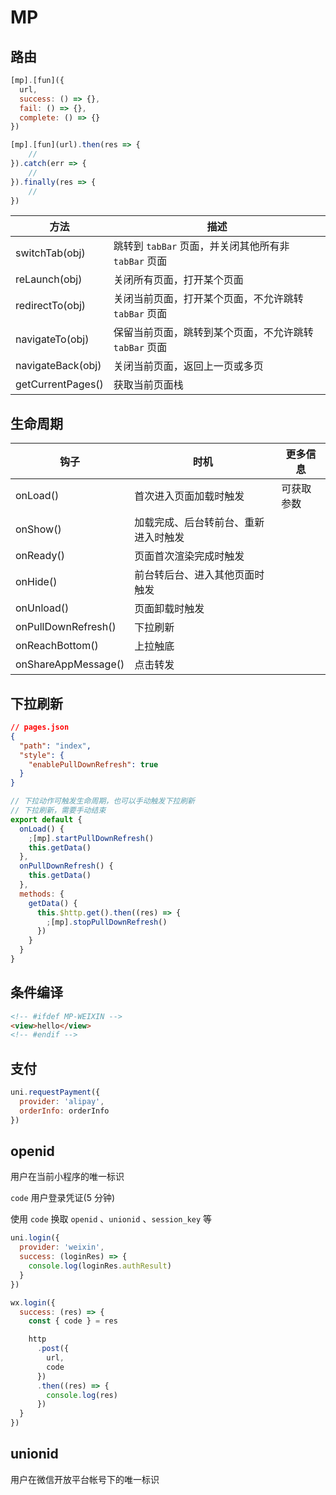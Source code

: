 # MP

## 路由

```js
[mp].[fun]({
  url,
  success: () => {},
  fail: () => {},
  complete: () => {}
})

[mp].[fun](url).then(res => {
	//
}).catch(err => {
	//
}).finally(res => {
	//
})
```

| 方法              | 描述                                                   |
| ----------------- | ------------------------------------------------------ |
| switchTab(obj)    | 跳转到 `tabBar` 页面，并关闭其他所有非 `tabBar` 页面   |
| reLaunch(obj)     | 关闭所有页面，打开某个页面                             |
| redirectTo(obj)   | 关闭当前页面，打开某个页面，不允许跳转 `tabBar` 页面   |
| navigateTo(obj)   | 保留当前页面，跳转到某个页面，不允许跳转 `tabBar` 页面 |
| navigateBack(obj) | 关闭当前页面，返回上一页或多页                         |
| getCurrentPages() | 获取当前页面栈                                         |

## 生命周期

| 钩子                | 时机                                 | 更多信息   |
| ------------------- | ------------------------------------ | ---------- |
| onLoad()            | 首次进入页面加载时触发               | 可获取参数 |
| onShow()            | 加载完成、后台转前台、重新进入时触发 |            |
| onReady()           | 页面首次渲染完成时触发               |            |
| onHide()            | 前台转后台、进入其他页面时触发       |            |
| onUnload()          | 页面卸载时触发                       |            |
| onPullDownRefresh() | 下拉刷新                             |            |
| onReachBottom()     | 上拉触底                             |            |
| onShareAppMessage() | 点击转发                             |            |

## 下拉刷新

```json
// pages.json
{
  "path": "index",
  "style": {
    "enablePullDownRefresh": true
  }
}
```

```js
// 下拉动作可触发生命周期，也可以手动触发下拉刷新
// 下拉刷新，需要手动结束
export default {
  onLoad() {
    ;[mp].startPullDownRefresh()
    this.getData()
  },
  onPullDownRefresh() {
    this.getData()
  },
  methods: {
    getData() {
      this.$http.get().then((res) => {
        ;[mp].stopPullDownRefresh()
      })
    }
  }
}
```

## 条件编译

```html
<!-- #ifdef MP-WEIXIN -->
<view>hello</view>
<!-- #endif -->
```

## 支付

```js
uni.requestPayment({
  provider: 'alipay',
  orderInfo: orderInfo
})
```

## openid

用户在当前小程序的唯一标识

`code` 用户登录凭证(5 分钟)

使用 `code` 换取 `openid` 、`unionid` 、`session_key` 等

```js
uni.login({
  provider: 'weixin',
  success: (loginRes) => {
    console.log(loginRes.authResult)
  }
})

wx.login({
  success: (res) => {
    const { code } = res

    http
      .post({
        url,
        code
      })
      .then((res) => {
        console.log(res)
      })
  }
})
```

## unionid

用户在微信开放平台帐号下的唯一标识
